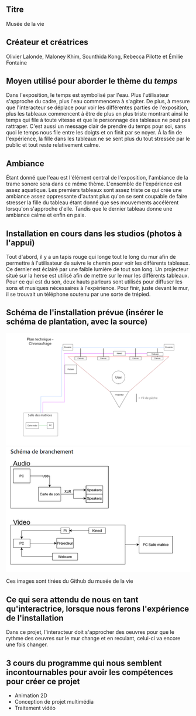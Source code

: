 ## Titre 

Musée de la vie

## Créateur et créatrices

Olivier Lalonde, Maloney Khim, Sounthida Kong, Rebecca Pilotte et Émilie Fontaine  

## Moyen utilisé pour aborder le thème du *temps* 

Dans l'exposition, le temps est symbolisé par l'eau. Plus l'utilisateur s'approche du cadre, plus l'eau commmencera à s'agiter. De plus, à mesure que l'interacteur se déplace pour voir les différentes parties de l'exposition, plus les tableaux commencent à être de plus en plus triste montrant ainsi le temps qui file à toute vitesse et que le personnage des tableaux ne peut pas rattraper. C'est aussi un message clair de prendre du temps pour soi, sans quoi le temps nous file entre les doigts et on finit par se noyer. À la fin de l'expérience, la fille dans les tableaux ne se sent plus du tout stressée par le public et tout reste relativement calme.

## Ambiance

Étant donné que l'eau est l'élément central de l'exposition, l'ambiance de la trame sonore sera dans ce même thème. L'ensemble de l'expérience est assez aquatique. Les premiers tableaux sont assez triste ce qui crée une ambiance assez oppressante d'autant plus qu'on se sent coupable de faire stresser la fille du tableau étant donné que ses mouvements accélèrent lorsqu'on s'approche d'elle. Tandis que le dernier tableau donne une ambiance calme et enfin en paix.

## Installation en cours dans les studios (photos à l'appui)

Tout d'abord, il y a un tapis rouge qui longe tout le long du mur afin de permettre à l'utilisateur de suivre le chemin pour voir les différents tableaux. Ce dernier est éclairé par une faible lumière de tout son long. Un projecteur situé sur la herse est utilisé afin de mettre sur le mur les différents tableaux. Pour ce qui est du son, deux hauts parleurs sont utilisés pour diffuser les sons et musiques nécessaires à l'expérience. Pour finir, juste devant le mur, il se trouvait un téléphone soutenu par une sorte de trépied. 

## Schéma de l'installation prévue (insérer le schéma de plantation, avec la source)
![image du schémas du musée de la vie](medias/schemas/chronaufrage1.png)
![image du schémas de branchement du musée de la vie](medias/schemas/chronaufrage2.png)

Ces images sont tirées du Github du musée de la vie
## Ce qui sera attendu de nous en tant qu'interactrice, lorsque nous ferons l'expérience de l'installation
Dans ce projet, l'interacteur doit s'approcher des oeuvres pour que le rythme des oeuvres sur le mur change et en reculant, celui-ci va encore une fois changer.

## 3 cours du programme qui nous semblent incontournables pour avoir les compétences pour créer ce projet 
 - Animation 2D
 - Conception de projet multimédia
 - Traitement vidéo
